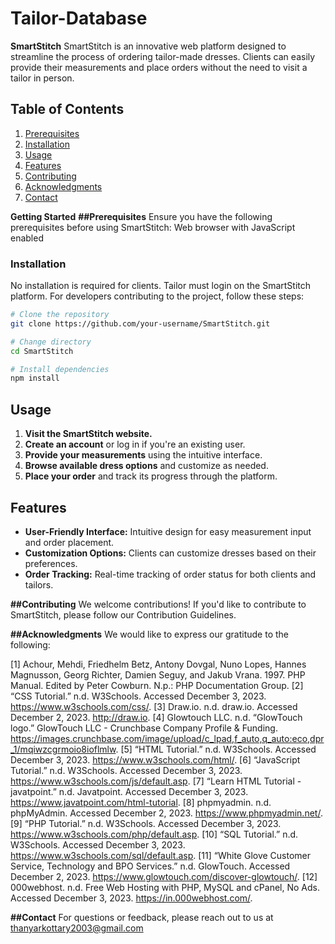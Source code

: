# Tailor-Database
**SmartStitch**
SmartStitch is an innovative web platform designed to streamline the process of ordering tailor-made dresses. Clients can easily provide their measurements and place orders without the need to visit a tailor in person.

## Table of Contents
1. [Prerequisites](#Prerequisites)
2. [Installation](#installation)
3. [Usage](#usage)
4. [Features](#Features)
5. [Contributing](#Contributing)
6. [Acknowledgments](#Acknowledgments)
7. [Contact](#contact)

**Getting Started**
**##Prerequisites**
Ensure you have the following prerequisites before using SmartStitch: Web browser with JavaScript enabled


###  Installation
No installation is required for clients. Tailor must login on the SmartStitch platform. For developers contributing to the project, follow these steps:

```sh
# Clone the repository
git clone https://github.com/your-username/SmartStitch.git

# Change directory
cd SmartStitch

# Install dependencies
npm install
```

## Usage

1. **Visit the SmartStitch website.**
2. **Create an account** or log in if you're an existing user.
3. **Provide your measurements** using the intuitive interface.
4. **Browse available dress options** and customize as needed.
5. **Place your order** and track its progress through the platform.

## Features

* **User-Friendly Interface:** Intuitive design for easy measurement input and order placement.
* **Customization Options:** Clients can customize dresses based on their preferences.
* **Order Tracking:** Real-time tracking of order status for both clients and tailors.

**##Contributing**
We welcome contributions! If you'd like to contribute to SmartStitch, please follow our Contribution Guidelines.

**##Acknowledgments**
We would like to express our gratitude to the following:

[1] Achour, Mehdi, Friedhelm Betz, Antony Dovgal, Nuno Lopes, Hannes Magnusson, Georg Richter, Damien Seguy, and Jakub Vrana. 1997. PHP Manual. Edited by Peter Cowburn. N.p.: PHP Documentation Group. [2] “CSS Tutorial.” n.d. W3Schools. Accessed December 3, 2023. https://www.w3schools.com/css/. [3] Draw.io. n.d. draw.io. Accessed December 2, 2023. http://draw.io. [4] Glowtouch LLC. n.d. “GlowTouch logo.” GlowTouch LLC - Crunchbase Company Profile & Funding. https://images.crunchbase.com/image/upload/c_lpad,f_auto,q_auto:eco,dpr_1/mqiwzcgrmoio8ioflmlw. [5] “HTML Tutorial.” n.d. W3Schools. Accessed December 3, 2023. https://www.w3schools.com/html/. [6] “JavaScript Tutorial.” n.d. W3Schools. Accessed December 3, 2023. https://www.w3schools.com/js/default.asp. [7] “Learn HTML Tutorial - javatpoint.” n.d. Javatpoint. Accessed December 3, 2023. https://www.javatpoint.com/html-tutorial. [8] phpmyadmin. n.d. phpMyAdmin. Accessed December 2, 2023. https://www.phpmyadmin.net/. [9] “PHP Tutorial.” n.d. W3Schools. Accessed December 3, 2023. https://www.w3schools.com/php/default.asp. [10] “SQL Tutorial.” n.d. W3Schools. Accessed December 3, 2023. https://www.w3schools.com/sql/default.asp. [11] “White Glove Customer Service, Technology and BPO Services.” n.d. GlowTouch. Accessed December 2, 2023. https://www.glowtouch.com/discover-glowtouch/. [12] 000webhost. n.d. Free Web Hosting with PHP, MySQL and cPanel, No Ads. Accessed December 3, 2023. https://in.000webhost.com/.

**##Contact**
For questions or feedback, please reach out to us at thanyarkottary2003@gmail.com
